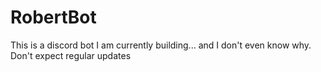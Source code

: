 # RobertBot
This is a discord bot I am currently building... and I don't even know why. Don't expect regular updates

